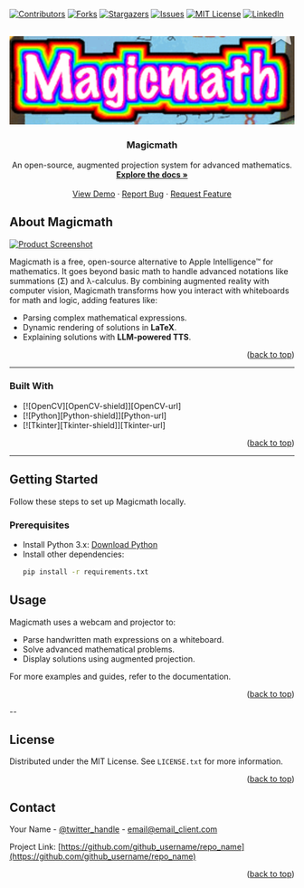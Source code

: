 <a id="readme-top"></a>

<!-- PROJECT SHIELDS -->
[![Contributors][contributors-shield]][contributors-url]
[![Forks][forks-shield]][forks-url]
[![Stargazers][stars-shield]][stars-url]
[![Issues][issues-shield]][issues-url]
[![MIT License][license-shield]][license-url]
[![LinkedIn][linkedin-shield]][linkedin-url]

<!-- PROJECT LOGO -->
<br />
<div align="center">
  <a href="https://github.com/aswarbs/magicmath">
    <img src="images/magicmathlogo.png" alt="Logo">
  </a>

  <h3 align="center">Magicmath</h3>

  <p align="center">
    An open-source, augmented projection system for advanced mathematics.
    <br />
    <a href="https://github.com/aswarbs/magicmath"><strong>Explore the docs »</strong></a>
    <br />
    <br />
    <a href="https://github.com/aswarbs/magicmath">View Demo</a>
    ·
    <a href="https://github.com/aswarbs/magicmath/issues/new?labels=bug&template=bug-report---.md">Report Bug</a>
    ·
    <a href="https://github.com/aswarbs/magicmath/issues/new?labels=enhancement&template=feature-request---.md">Request Feature</a>
  </p>
</div>


<!-- ABOUT THE PROJECT -->
## About Magicmath

[![Product Screenshot][product-screenshot]](https://example.com)

Magicmath is a free, open-source alternative to Apple Intelligence™ for mathematics. It goes beyond basic math to handle advanced notations like summations (Σ) and λ-calculus. By combining augmented reality with computer vision, Magicmath transforms how you interact with whiteboards for math and logic, adding features like:

- Parsing complex mathematical expressions.
- Dynamic rendering of solutions in **LaTeX**.
- Explaining solutions with **LLM-powered TTS**.

<p align="right">(<a href="#readme-top">back to top</a>)</p>

---

### Built With

* [![OpenCV][OpenCV-shield]][OpenCV-url]
* [![Python][Python-shield]][Python-url]
* [![Tkinter][Tkinter-shield]][Tkinter-url]

<p align="right">(<a href="#readme-top">back to top</a>)</p>

---

## Getting Started

Follow these steps to set up Magicmath locally.

### Prerequisites

- Install Python 3.x: [Download Python](https://www.python.org/downloads/)
- Install other dependencies:
  ```sh
  pip install -r requirements.txt


## Usage

Magicmath uses a webcam and projector to:

- Parse handwritten math expressions on a whiteboard.
- Solve advanced mathematical problems.
- Display solutions using augmented projection.

For more examples and guides, refer to the documentation.

<p align="right">(<a href="#readme-top">back to top</a>)</p>

--


<!-- LICENSE -->
## License

Distributed under the MIT License. See `LICENSE.txt` for more information.

<p align="right">(<a href="#readme-top">back to top</a>)</p>



<!-- CONTACT -->
## Contact

Your Name - [@twitter_handle](https://twitter.com/twitter_handle) - email@email_client.com

Project Link: [https://github.com/github_username/repo_name](https://github.com/github_username/repo_name)

<p align="right">(<a href="#readme-top">back to top</a>)</p>



<!-- MARKDOWN LINKS & IMAGES -->
<!-- https://www.markdownguide.org/basic-syntax/#reference-style-links -->
[contributors-shield]: https://img.shields.io/github/contributors/aswarbs/magicmath.svg?style=for-the-badge
[contributors-url]: https://github.com/aswarbs/magicmath/graphs/contributors
[forks-shield]: https://img.shields.io/github/forks/aswarbs/magicmath.svg?style=for-the-badge
[forks-url]: https://github.com/aswarbs/magicmath/network/members
[stars-shield]: https://img.shields.io/github/stars/aswarbs/magicmath.svg?style=for-the-badge
[stars-url]: https://github.com/aswarbs/magicmath/stargazers
[issues-shield]: https://img.shields.io/github/issues/aswarbs/magicmath.svg?style=for-the-badge
[issues-url]: https://github.com/aswarbs/magicmath/issues
[license-shield]: https://img.shields.io/github/license/aswarbs/magicmath.svg?style=for-the-badge
[license-url]: https://github.com/aswarbs/magicmath/blob/master/LICENSE.txt
[linkedin-shield]: https://img.shields.io/badge/-LinkedIn-black.svg?style=for-the-badge&logo=linkedin&colorB=555
[linkedin-url]: https://linkedin.com/in/amber-swarbrick-50b963172/
[product-screenshot]: images/screenshot.png
[Next.js]: https://img.shields.io/badge/next.js-000000?style=for-the-badge&logo=nextdotjs&logoColor=white
[Next-url]: https://nextjs.org/
[React.js]: https://img.shields.io/badge/React-20232A?style=for-the-badge&logo=react&logoColor=61DAFB
[React-url]: https://reactjs.org/
[Vue.js]: https://img.shields.io/badge/Vue.js-35495E?style=for-the-badge&logo=vuedotjs&logoColor=4FC08D
[Vue-url]: https://vuejs.org/
[Angular.io]: https://img.shields.io/badge/Angular-DD0031?style=for-the-badge&logo=angular&logoColor=white
[Angular-url]: https://angular.io/
[Svelte.dev]: https://img.shields.io/badge/Svelte-4A4A55?style=for-the-badge&logo=svelte&logoColor=FF3E00
[Svelte-url]: https://svelte.dev/
[Laravel.com]: https://img.shields.io/badge/Laravel-FF2D20?style=for-the-badge&logo=laravel&logoColor=white
[Laravel-url]: https://laravel.com
[Bootstrap.com]: https://img.shields.io/badge/Bootstrap-563D7C?style=for-the-badge&logo=bootstrap&logoColor=white
[Bootstrap-url]: https://getbootstrap.com
[JQuery.com]: https://img.shields.io/badge/jQuery-0769AD?style=for-the-badge&logo=jquery&logoColor=white
[JQuery-url]: https://jquery.com 
